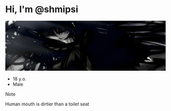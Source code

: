 # Hi, I'm @shmipsi
![Banner](/banner.jpg)
- 18 y.o.
- Male
> [!Note]
> Human mouth is dirtier than a toilet seat
<!---
shmipsi/shmipsi is a ✨ special ✨ repository because its `README.md` (this file) appears on your GitHub profile.
You can click the Preview link to take a look at your changes.
--->
